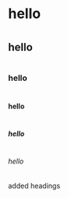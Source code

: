 # <h1> hello<h1>
# <h2> hello<h2>
# <h3> hello<h3>
# <h4> hello<h4>
# <h5> hello<h5>
# <h6> hello<h6>
















added headings

